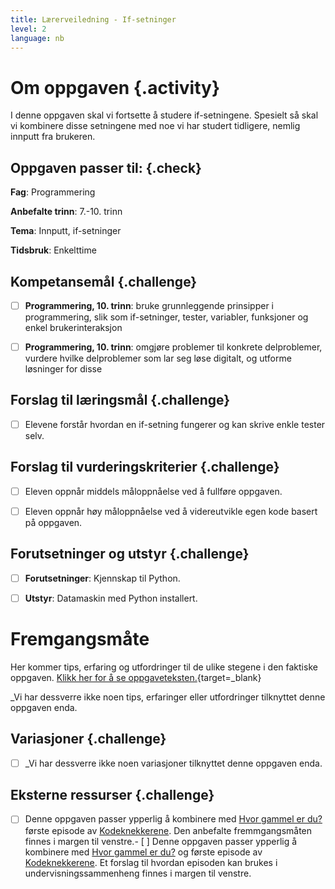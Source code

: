 ```yaml
---
title: Lærerveiledning - If-setninger
level: 2
language: nb
---
```



# Om oppgaven {.activity}

I denne oppgaven skal vi fortsette å studere if-setningene. Spesielt så skal vi kombinere disse setningene med noe vi har studert tidligere, nemlig innputt fra brukeren.

## Oppgaven passer til: {.check}

 __Fag__: Programmering

 __Anbefalte trinn__: 7.-10. trinn

 __Tema__: Innputt, if-setninger

 __Tidsbruk__: Enkelttime


 ## Kompetansemål {.challenge}

 
 - [ ] __Programmering, 10. trinn__: bruke grunnleggende prinsipper i programmering, slik som if-setninger, tester, variabler, funksjoner og enkel brukerinteraksjon

 - [ ] __Programmering, 10. trinn__: omgjøre problemer til konkrete delproblemer, vurdere hvilke delproblemer som lar seg løse digitalt, og utforme løsninger for disse


 ## Forslag til læringsmål {.challenge}

 - [ ]  Elevene forstår hvordan en if-setning fungerer og kan skrive enkle tester selv.


 ## Forslag til vurderingskriterier {.challenge}

 - [ ] Eleven oppnår middels måloppnåelse ved å fullføre oppgaven.

 - [ ] Eleven oppnår høy måloppnåelse ved å videreutvikle egen kode basert på oppgaven. 

 
 ## Forutsetninger og utstyr {.challenge}

 - [ ]  __Forutsetninger__: Kjennskap til Python.

 - [ ]  __Utstyr__: Datamaskin med Python installert.


 # Fremgangsmåte

 Her kommer tips, erfaring og utfordringer til de ulike stegene i den faktiske oppgaven. [Klikk her for å se oppgaveteksten.](../if-setninger/if-setninger.html){target=_blank}

 _Vi har dessverre ikke noen tips, erfaringer eller utfordringer tilknyttet denne oppgaven enda.


 ## Variasjoner {.challenge}


 - [ ]  _Vi har dessverre ikke noen variasjoner tilknyttet denne oppgaven enda.


 ## Eksterne ressurser {.challenge}

 - [ ] Denne oppgaven passer ypperlig å kombinere med [Hvor gammel er du?](http://oppgaver.kidsakoder.no/python/hvor_gammel_er_du/hvor_gammel_er_du.html) første episode av [Kodeknekkerene](https://www.nrk.no/skole/xl/kodeknekkerne-1.13033753#Episode%201:%20Hvis/ellers). Den anbefalte fremmgangsmåten finnes i margen til venstre.- [ ] Denne oppgaven passer ypperlig å kombinere med [Hvor gammel er du?](http://oppgaver.kidsakoder.no/python/hvor_gammel_er_du/hvor_gammel_er_du.html) og første episode av [Kodeknekkerene](https://www.nrk.no/skole/xl/kodeknekkerne-1.13033753#Episode%201:%20Hvis/ellers). Et forslag til hvordan episoden kan brukes i undervisningssammenheng  finnes i margen til venstre.
